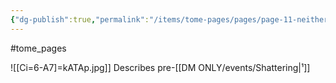 ```yaml
---
{"dg-publish":true,"permalink":"/items/tome-pages/pages/page-11-neither-early-nor-late/"}
---
```


#tome_pages

![[Ci=6-A7]=kATAp.jpg]]
Describes pre-[[DM ONLY/events/Shattering\|¹]] 